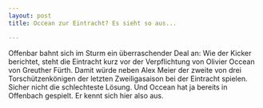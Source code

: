 ```yaml
---
layout: post
title: Occean zur Eintracht? Es sieht so aus...

---
```


Offenbar bahnt sich im Sturm ein überraschender Deal an: Wie der Kicker berichtet, steht die Eintracht kurz vor der Verpflichtung von Olivier Occean von Greuther Fürth. Damit würde neben Alex Meier der zweite von drei Torschützenkönigen der letzten Zweiligasaison bei der Eintracht spielen. Sicher nicht die schlechteste Lösung. Und Occean hat ja bereits in Offenbach gespielt. Er kennt sich hier also aus.


